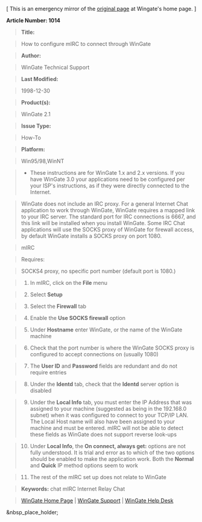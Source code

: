 [ This is an emergency mirror of the [original
page](http://kb.deerfield.com/search/viewarticle.cfm?a=1014) at Wingate's home
page. ]

**Article Number: 1014**

> **Title:**

> How to configure mIRC to connect through WinGate

>

> **Author:**

> WinGate Technical Support

>

> **Last Modified:**

> 1998-12-30

>

> **Product(s):**

> WinGate 2.1

>

> **Issue Type:**

> How-To

>

> **Platform:**

> Win95/98,WinNT

>

> * These instructions are for WinGate 1.x and 2.x versions. If you have
WinGate 3.0 your applications need to be configured per your ISP's
instructions, as if they were directly connected to the Internet.

>

> WinGate does not include an IRC proxy. For a general Internet Chat
application to work through WinGate, WinGate requires a mapped link to your
IRC server. The standard port for IRC connections is 6667, and this link will
be installed when you install WinGate. Some IRC Chat applications will use the
SOCKS proxy of WinGate for firewall access, by default WinGate installs a
SOCKS proxy on port 1080.

>

> mIRC

>

> Requires:

>

> SOCKS4 proxy, no specific port number (default port is 1080.)

>

> 1. In mIRC, click on the **File** menu

>

> 2. Select **Setup**

>

> 3. Select the **Firewall** tab

>

> 4. Enable the **Use SOCKS firewall** option

>

> 5. Under **Hostname** enter WinGate, or the name of the WinGate machine

>

> 6. Check that the port number is where the WinGate SOCKS proxy is configured
to accept connections on (usually 1080)

>

> 7. The **User ID** and **Password** fields are redundant and do not require
entries

>

> 8. Under the **Identd** tab, check that the **Identd** server option is
disabled

>

> 9. Under the **Local Info** tab, you must enter the IP Address that was
assigned to your machine (suggested as being in the 192.168.0 subnet) when it
was configured to connect to your TCP/IP LAN. The Local Host name will also
have been assigned to your machine and must be entered. mIRC will not be able
to detect these fields as WinGate does not support reverse look-ups

>

> 10. Under **Local Info**, the **On connect, always get:** options are not
fully understood. It is trial and error as to which of the two options should
be enabled to make the application work. Both the **Normal** and **Quick** IP
method options seem to work

>

> 11. The rest of the mIRC set up does not relate to WinGate

>

> **Keywords:** chat mIRC Internet Relay Chat

>

> [WinGate Home Page](http://www.wingate.net) | [WinGate
Support](http://www.wingate.net/support.htm) | [WinGate Help
Desk](http://www.wingate.net/help.htm)

&nbsp_place_holder;

